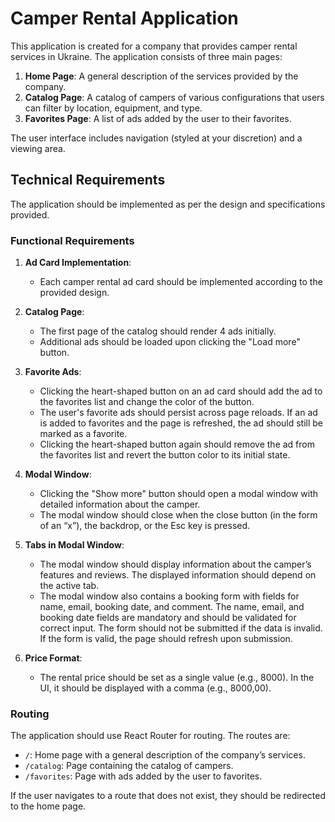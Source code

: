 # Camper Rental Application

This application is created for a company that provides camper rental services
in Ukraine. The application consists of three main pages:

1. **Home Page**: A general description of the services provided by the company.
2. **Catalog Page**: A catalog of campers of various configurations that users
   can filter by location, equipment, and type.
3. **Favorites Page**: A list of ads added by the user to their favorites.

The user interface includes navigation (styled at your discretion) and a viewing
area.

## Technical Requirements

The application should be implemented as per the design and specifications
provided.

### Functional Requirements

1. **Ad Card Implementation**:

   - Each camper rental ad card should be implemented according to the provided
     design.

2. **Catalog Page**:

   - The first page of the catalog should render 4 ads initially.
   - Additional ads should be loaded upon clicking the "Load more" button.

3. **Favorite Ads**:

   - Clicking the heart-shaped button on an ad card should add the ad to the
     favorites list and change the color of the button.
   - The user's favorite ads should persist across page reloads. If an ad is
     added to favorites and the page is refreshed, the ad should still be marked
     as a favorite.
   - Clicking the heart-shaped button again should remove the ad from the
     favorites list and revert the button color to its initial state.

4. **Modal Window**:

   - Clicking the "Show more" button should open a modal window with detailed
     information about the camper.
   - The modal window should close when the close button (in the form of an
     “x”), the backdrop, or the Esc key is pressed.

5. **Tabs in Modal Window**:

   - The modal window should display information about the camper’s features and
     reviews. The displayed information should depend on the active tab.
   - The modal window also contains a booking form with fields for name, email,
     booking date, and comment. The name, email, and booking date fields are
     mandatory and should be validated for correct input. The form should not be
     submitted if the data is invalid. If the form is valid, the page should
     refresh upon submission.

6. **Price Format**:
   - The rental price should be set as a single value (e.g., 8000). In the UI,
     it should be displayed with a comma (e.g., 8000,00).

### Routing

The application should use React Router for routing. The routes are:

- `/`: Home page with a general description of the company’s services.
- `/catalog`: Page containing the catalog of campers.
- `/favorites`: Page with ads added by the user to favorites.

If the user navigates to a route that does not exist, they should be redirected
to the home page.
